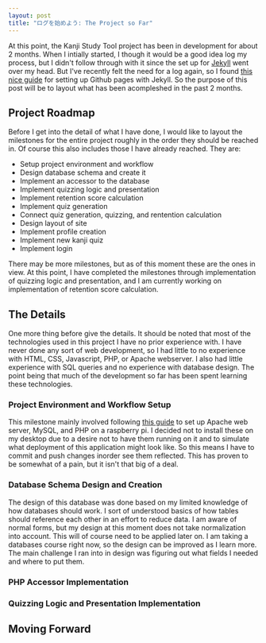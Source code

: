 ```yaml
---
layout: post
title: "ログを始めよう: The Project so Far"
---
```

At this point, the Kanji Study Tool project has been in development for about 2 months. When I intially started, I though it would be 
a good idea log my process, but I didn't follow through with it since the set up for [Jekyll](https://jekyllrb.com/) went over my head. 
But I've recently felt the need for a log again, so I found [this nice guide](http://jmcglone.com/guides/github-pages/) for setting up
Github pages with Jekyll. So the purpose of this post will be to layout what has been acompleshed in the past 2 months.

## Project Roadmap
Before I get into the detail of what I have done, I would like to layout the milestones for the entire project roughly in the order
they should be reached in. Of course this also includes those I have already reached. They are:
* Setup project environment and workflow
* Design database schema and create it
* Implement an accessor to the database
* Implement quizzing logic and presentation
* Implement retention score calculation
* Implement quiz generation
* Connect quiz generation, quizzing, and rentention calculation
* Design layout of site
* Implement profile creation
* Implement new kanji quiz
* Implement login

There may be more milestones, but as of this moment these are the ones in view. At this point, I have completed the milestones
through implementation of quizzing logic and presentation, and I am currently working on implementation of retention score calculation.

## The Details
One more thing before give the details. It should be noted that most of the technologies used in this project
I have no prior experience with. I have never done any sort of web development, so I had little to no experience with
HTML, CSS, Javascript, PHP, or Apache webserver. I also had little experience with SQL queries and no experience
with database design. The point being that much of the development so far has been spent learning these technologies.

### Project Environment and Workflow Setup
This milestone mainly involved following [this guide](https://www.digitalocean.com/community/tutorials/how-to-install-linux-apache-mysql-php-lamp-stack-on-ubuntu-16-04)
to set up Apache web server, MySQL, and PHP on a raspberry pi. I decided not to install these on my desktop due to a desire
not to have them running on it and to simulate what deployment of this application might look like. So this means I have to 
commit and push changes inorder see them reflected. This has proven to be somewhat of a pain, but it isn't that big of a deal.

### Database Schema Design and Creation
The design of this database was done based on my limited knowledge of how databases should work. I sort of understood 
basics of how tables should reference each other in an effort to reduce data. I am aware of normal forms, but my design
at this moment does not take normalization into account. This will of course need to be applied later on. I am taking 
a databases course right now, so the design can be improved as I learn more. The main challenge I ran into in design was
figuring out what fields I needed and where to put them.

### PHP Accessor Implementation

### Quizzing Logic and Presentation Implementation

## Moving Forward